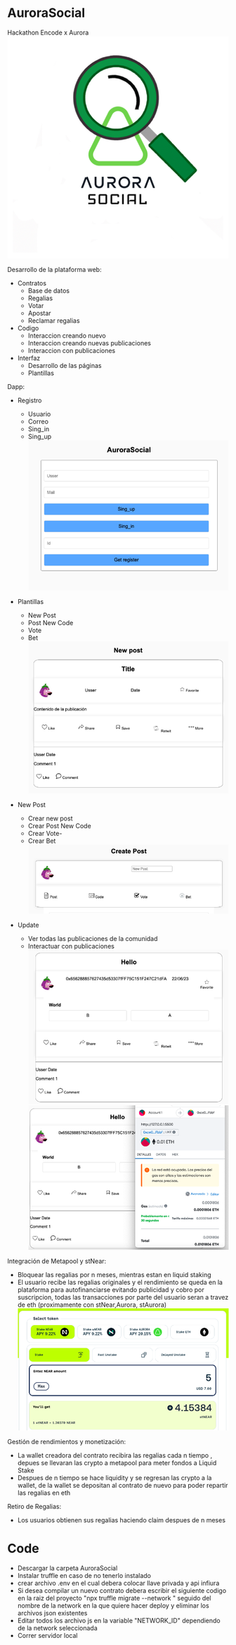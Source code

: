 # AuroraSocial
Hackathon Encode x Aurora
![Logo](https://raw.githubusercontent.com/Tona23/AuroraSocial/main/AuroraSocial.png)

Desarrollo de la plataforma web:
   - Contratos
      - Base de datos
      - Regalias
      - Votar
      - Apostar
      - Reclamar regalias
   - Codigo
      - Interaccion creando nuevo
      - Interaccion creando nuevas publicaciones
      - Interaccion con publicaciones
   - Interfaz
      - Desarrollo de las páginas
      - Plantillas 

Dapp:
   - Registro
      - Usuario
      - Correo
      - Sing_in
      - Sing_up
![Registro](https://raw.githubusercontent.com/Tona23/AuroraSocial/main/Registro.png)

   - Plantillas
      - New Post
      - Post New Code
      - Vote
      - Bet
![Post](https://raw.githubusercontent.com/Tona23/AuroraSocial/main/Post.png)

   - New Post
      - Crear new post
      - Crear Post New Code
      - Crear Vote-
      - Crear Bet
        ![Create](https://raw.githubusercontent.com/Tona23/AuroraSocial/main/create.png)

   - Update
      - Ver todas las publicaciones de la comunidad
      - Interactuar con publicaciones
![Update](https://raw.githubusercontent.com/Tona23/AuroraSocial/main/publi.png)
![regalia](https://raw.githubusercontent.com/Tona23/AuroraSocial/main/Regalia.png)


Integración de Metapool y stNear:
   - Bloquear las regalias por n meses, mientras estan en liquid staking  
   - El usuario recibe las regalias originales y el rendimiento se queda en la plataforma para autofinanciarse evitando publicidad y cobro por suscripcion, todas las transacciones por parte del usuario seran a travez de eth (proximamente con stNear,Aurora, stAurora)
![Metapool](https://raw.githubusercontent.com/Tona23/AuroraSocial/main/Metapool.png)

Gestión de rendimientos y monetización:
   - La wallet creadora del contrato recibira las regalias cada n tiempo , depues se llevaran las crypto a metapool para meter fondos a Liquid Stake  
   - Despues de n tiempo se hace liquidity y se regresan las crypto a la wallet, de la wallet se depositan al contrato de nuevo para poder repartir las regalias en eth

Retiro de Regalias:
   - Los usuarios obtienen sus regalias haciendo claim despues de n meses

# Code
- Descargar la carpeta AuroraSocial
- Instalar truffle en caso de no tenerlo instalado 
- crear archivo .env en el cual debera colocar llave privada y api infiura
- Si desea compilar un nuevo contrato debera escribir el siguiente codigo en la raiz del proyecto
   "npx truffle migrate --network " seguido del nombre de la network en la que quiere hacer deploy y eliminar los archivos json existentes
- Editar todos los archivo js en la variable "NETWORK_ID" dependiendo de la network seleccionada
- Correr servidor local 

